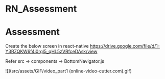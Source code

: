 # RN_Assessment
# Assessment

Create the below screen in react-native 
https://drive.google.com/file/d/1-Y3RZQKW6f4i0rgl5_qHL5zVRfceDAsk/view

Refer src -> components -> BottomNavigator.js

![](src/assets/GIF/video_part1 (online-video-cutter.com).gif)
